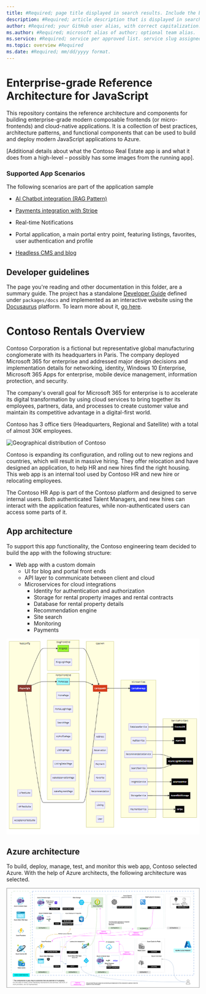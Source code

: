 ```yaml
---
title: #Required; page title displayed in search results. Include the brand.
description: #Required; article description that is displayed in search results.
author: #Required; your GitHub user alias, with correct capitalization.
ms.author: #Required; microsoft alias of author; optional team alias.
ms.service: #Required; service per approved list. service slug assigned to your service by ACOM.
ms.topic: overview #Required
ms.date: #Required; mm/dd/yyyy format.
---
```


# Enterprise-grade Reference Architecture for JavaScript


This repository contains the reference architecture and components for building enterprise-grade modern composable frontends (or micro-frontends) and cloud-native applications. It is a collection of best practices, architecture patterns, and functional components that can be used to build and deploy modern JavaScript applications to Azure.

[Additional details about what the Contoso Real Estate app is and what it does from a high-level – possibly has some images from the running app].

### Supported App Scenarios

The following scenarios are part of the application sample

- [AI Chatbot integration (RAG Pattern)](./chatbot-integration-scenario.md)

- [Payments integration with Stripe](./payments-service-scenario.md)

- Real-time Notifications 

- Portal application, a main portal entry point, featuring listings, favorites, user authentication and profile

- [Headless CMS and blog](./blog-scenario.md)

## Developer guidelines

The page you're reading and other documentation in this folder, are a summary guide. The project has a standalone [Developer Guide](./packages/docs/website/README.md) defined under `packages/docs` and implemented as an interactive website using the [Docusaurus](https://docusaurus.io) platform. To learn more about it, [go here](./packages/docs/website/developer-guidelines.md).

# Contoso Rentals Overview

Contoso Corporation is a fictional but representative global manufacturing conglomerate with its headquarters in Paris. The company deployed Microsoft 365 for enterprise and addressed major design decisions and implementation details for networking, identity, Windows 10 Enterprise, Microsoft 365 Apps for enterprise, mobile device management, information protection, and security.

The company's overall goal for Microsoft 365 for enterprise is to accelerate its digital transformation by using cloud services to bring together its employees, partners, data, and processes to create customer value and maintain its competitive advantage in a digital-first world.

Contoso has 3 office tiers (Headquarters, Regional and Satellite) with a total of almost 30K employees.

![Geographical distribution of Contoso](./media/contoso-world-wide.png)

Contoso is expanding its configuration, and rolling out to new regions and countries, which will result in massive hiring. They offer relocation and have designed an application, to help HR and new hires find the right housing. This web app is an internal tool used by Contoso HR and new hire or relocating employees.

The Contoso HR App is part of the Contoso platform and designed to serve internal users. Both authenticated Talent Managers, and new hires can interact with the application features, while non-authenticated users can access some parts of it.

## App architecture

To support this app functionality, the Contoso engineering team decided to build the app with the following structure:

- Web app with a custom domain
  - UI for blog and portal front ends
  - API layer to communicate between client and cloud
  - Microservices for cloud integrations
    - Identity for authentication and authorization
    - Storage for rental property images and rental contracts
    - Database for rental property details
    - Recommendation engine
    - Site search
    - Monitoring
    - Payments

![](../assets/diagrams/block-architecture.png)

## Azure architecture

To build, deploy, manage, test, and monitor this web app, Contoso selected Azure. With the help of Azure architects, the following architecture was selected.

![](../assets/diagrams/e2e-full-horizontal.drawio.png)


